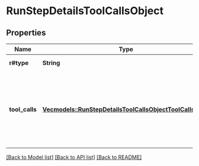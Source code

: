# RunStepDetailsToolCallsObject

## Properties
Name | Type | Description | Notes
------------ | ------------- | ------------- | -------------
**r#type** | **String** | Always `tool_calls`. | 
**tool_calls** | [**Vec<models::RunStepDetailsToolCallsObjectToolCallsInner>**](RunStepDetailsToolCallsObject_tool_calls_inner.md) | An array of tool calls the run step was involved in. These can be associated with one of three types of tools: `code_interpreter`, `retrieval`, or `function`.  | 

[[Back to Model list]](../README.md#documentation-for-models) [[Back to API list]](../README.md#documentation-for-api-endpoints) [[Back to README]](../README.md)


